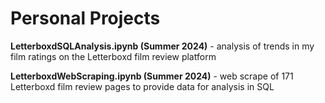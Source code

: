 # Personal Projects

**LetterboxdSQLAnalysis.ipynb (Summer 2024)** - analysis of trends in my film ratings on the Letterboxd film review platform

**LetterboxdWebScraping.ipynb (Summer 2024)** - web scrape of 171 Letterboxd film review pages to provide data for analysis in SQL